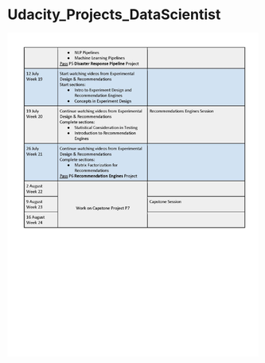# Udacity_Projects_DataScientist



<img src="Data Scientist nanodegree_Page_3.jpg"
     alt="Markdown Monster icon"
     style="float: left; margin-right: 10px;" />
